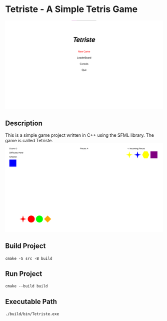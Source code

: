 # Tetriste  - A Simple Tetris Game
![Tetriste Game](image-1.png)
## Description
This is a simple game project written in C++ using the SFML library. The game is called Tetriste.
![Tetriste - Hard](image.png)
## Build Project
```cmake -S src -B build```

## Run Project
```cmake --build build```

## Executable Path
```./build/bin/Tetriste.exe```